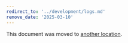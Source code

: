 ```yaml
---
redirect_to: '../development/logs.md'
remove_date: '2025-03-10'
---
```


<!-- markdownlint-disable -->

This document was moved to [another location](../development/logs.md).

<!-- This redirect file can be deleted after <2025-03-10>. -->
<!-- Redirects that point to other docs in the same project expire in three months. -->
<!-- Redirects that point to docs in a different project or site (for example, link is not relative and starts with `https:`) expire in one year. -->
<!-- Before deletion, see: https://docs.gitlab.com/ee/development/documentation/redirects.html -->
